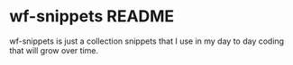 # wf-snippets README

wf-snippets is just a collection snippets that I use in my day to day coding that will grow over time.
